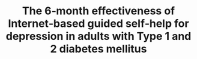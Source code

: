 --- 
abstract: '' 
authors: 
 - admin
 -  S Nobis
 -  D Lehr
 -  H Baumeister
 -  H Riper
 -  RP Auerbach
 -  F Snoek
 -  ...
doi: '' 
featured: false 
publication: '*Diabetic Medicine*, 88' 
publication_short: '' 
publishDate: '2017-01-01' 
title: 'The 6‐month effectiveness of Internet‐based guided self‐help for depression in adults with Type 1 and 2 diabetes mellitus' 
url_code: '' 
url_dataset: '' 
url_pdf: '' 
url_poster: '' 
url_project: '' 
url_slides: '' 
url_source: '' 
url_video: '' 
---